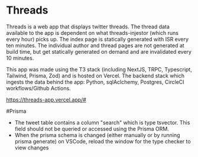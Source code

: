 # Threads
Threads is a web app that displays twitter threads. The thread data available to the app is dependent on what threads-injestor (which runs every hour)
picks up. The index page is statically generated with ISR every ten minutes. The individual author and thread pages are not generated at build time,
but get statically generated on demand and are invalidated every 10 minutes.

This app was made using the T3 stack (including NextJS, TRPC, Typescript, Tailwind, Prisma, Zod) and is hosted on Vercel.
The backend stack which ingests the data behind the app: Python, sqlAclchemy, Postgres, CircleCI workflows/Github Actions.

https://threads-app.vercel.app/#


#Prisma
- The tweet table contains a column "search" which is type tsvector. This field should not be queried or accessed using the Prisma ORM.
- When the prisma schema is changed (either manually or by running prisma generate) on VSCode, reload the window for the type checker to view changes
